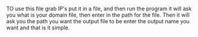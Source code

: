 TO use this file grab IP's put it in a file, and then run the program it will ask you what is your domain file, then enter in the path for the file.
Then it will ask you the path you want the output file to be enter the output name you want and that is it simple. 
